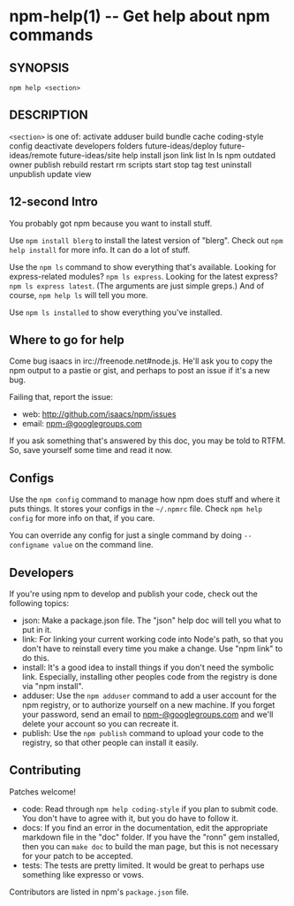 npm-help(1) -- Get help about npm commands
==========================================

## SYNOPSIS

    npm help <section>

## DESCRIPTION

`<section>` is one of:
activate
adduser
build
bundle
cache
coding-style
config
deactivate
developers
folders
future-ideas/deploy
future-ideas/remote
future-ideas/site
help
install
json
link
list
ln
ls
npm
outdated
owner
publish
rebuild
restart
rm
scripts
start
stop
tag
test
uninstall
unpublish
update
view

## 12-second Intro

You probably got npm because you want to install stuff.

Use `npm install blerg` to install the latest version of "blerg".  Check out
`npm help install` for more info.  It can do a lot of stuff.

Use the `npm ls` command to show everything that's available.  Looking for
express-related modules?  `npm ls express`.  Looking for the latest express?
`npm ls express latest`.  (The arguments are just simple greps.)  And of course,
`npm help ls` will tell you more.

Use `npm ls installed` to show everything you've installed.

## Where to go for help

Come bug isaacs in irc://freenode.net#node.js.  He'll ask you to copy the npm
output to a pastie or gist, and perhaps to post an issue if it's a new bug.

Failing that, report the issue:

* web:
  <http://github.com/isaacs/npm/issues>
* email:
  <npm-@googlegroups.com>

If you ask something that's answered by this doc, you may be told to RTFM.
So, save yourself some time and read it now.

## Configs

Use the `npm config` command to manage how npm does stuff and where it puts things.
It stores your configs in the `~/.npmrc` file.  Check `npm help config` for more
info on that, if you care.

You can override any config for just a single command by doing `--configname value`
on the command line.

## Developers

If you're using npm to develop and publish your code, check out the following topics:

* json:
  Make a package.json file.  The "json" help doc will tell you what to put in it.
* link:
  For linking your current working code into Node's path, so that you don't have to
  reinstall every time you make a change.  Use "npm link" to do this.
* install:
  It's a good idea to install things if you don't need the symbolic link.  Especially,
  installing other peoples code from the registry is done via "npm install".
* adduser:
  Use the `npm adduser` command to add a user account for the npm registry, or to
  authorize yourself on a new machine.  If you forget your password, send an email
  to <npm-@googlegroups.com> and we'll delete your account so you can recreate it.
* publish:
  Use the `npm publish` command to upload your code to the registry, so that other
  people can install it easily.

## Contributing

Patches welcome!

* code:
  Read through `npm help coding-style` if you plan to submit code.  You don't have to
  agree with it, but you do have to follow it.
* docs:
  If you find an error in the documentation, edit the appropriate markdown file in the
  "doc" folder.  If you have the "ronn" gem installed, then you can `make doc` to build
  the man page, but this is not necessary for your patch to be accepted.
* tests:
  The tests are pretty limited.  It would be great to perhaps use
  something like expresso or vows.

Contributors are listed in npm's `package.json` file.
